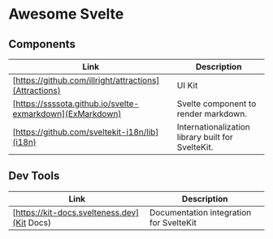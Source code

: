 # Awesome Svelte

## Components
| **Link**                                                  | **Description**                                   |
|-----------------------------------------------------------|---------------------------------------------------|
| [https://github.com/illright/attractions](Attractions)    | UI Kit                                            |
| [https://ssssota.github.io/svelte-exmarkdown](ExMarkdown) | Svelte component to render markdown.              |
| [https://github.com/sveltekit-i18n/lib](i18n)             | Internationalization library built for SvelteKit. |


## Dev Tools
| **Link**                                    | **Description**                          |
|---------------------------------------------|------------------------------------------|
| [https://kit-docs.svelteness.dev](Kit Docs) | Documentation integration for SvelteKit  |
